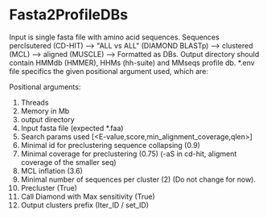 # Fasta2ProfileDBs 
Input is single fasta file with amino acid sequences. 
Sequences perclsutered (CD-HIT) --> "ALL vs ALL" (DIAMOND BLASTp) --> clustered (MCL) --> aligned (MUSCLE) --> Formatted as DBs.
Output directory should contain HMMdb (HMMER), HHMs (hh-suite) and MMseqs profile db.
*.env file specifics the given positional argument used, which are:

   Positional arguments:
1. Threads
2.	Memory in Mb
3.	output directory
4.	Input fasta file (expected *.faa)
5.	Search params used  [<E-value,score,min_alignment_coverage,qlen>] 
6.	Minimal id for preclustering sequence collapsing (0.9) 
7.	Minimal coverage for preclustering (0.75) (-aS in cd-hit, aligment coverage of the smaller seq)
8.	MCL inflation (3.6)
9.	Minimal number of sequences per cluster (2) (Do not change for now).
10. Precluster (True)
11. Call Diamond with Max sensitivity (True)
12. Output clusters prefix (Iter_ID / set_ID)

    
